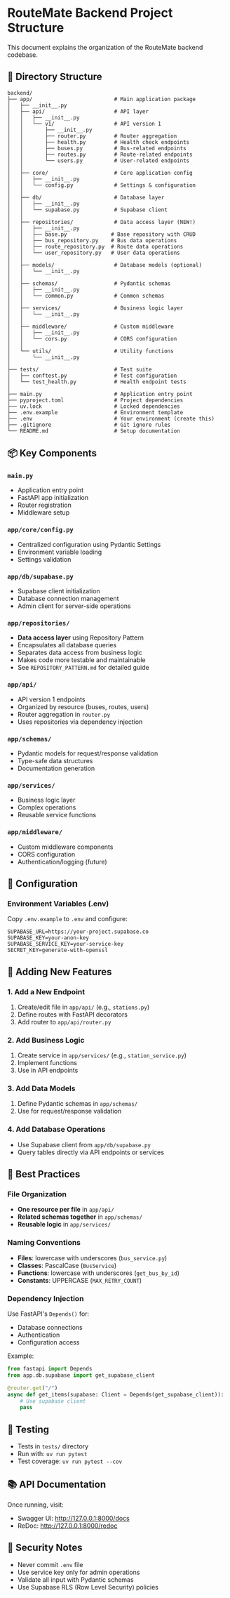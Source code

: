 # RouteMate Backend Project Structure

This document explains the organization of the RouteMate backend codebase.

## 📁 Directory Structure

```
backend/
├── app/                          # Main application package
│   ├── __init__.py
│   ├── api/                      # API layer
│   │   ├── __init__.py
│   │   └── v1/                   # API version 1
│   │       ├── __init__.py
│   │       ├── router.py         # Router aggregation
│   │       ├── health.py         # Health check endpoints
│   │       ├── buses.py          # Bus-related endpoints
│   │       ├── routes.py         # Route-related endpoints
│   │       └── users.py          # User-related endpoints
│   │
│   ├── core/                     # Core application config
│   │   ├── __init__.py
│   │   └── config.py             # Settings & configuration
│   │
│   ├── db/                       # Database layer
│   │   ├── __init__.py
│   │   └── supabase.py           # Supabase client
│   │
│   ├── repositories/             # Data access layer (NEW!)
│   │   ├── __init__.py
│   │   ├── base.py              # Base repository with CRUD
│   │   ├── bus_repository.py    # Bus data operations
│   │   ├── route_repository.py  # Route data operations
│   │   └── user_repository.py   # User data operations
│   │
│   ├── models/                   # Database models (optional)
│   │   └── __init__.py
│   │
│   ├── schemas/                  # Pydantic schemas
│   │   ├── __init__.py
│   │   └── common.py             # Common schemas
│   │
│   ├── services/                 # Business logic layer
│   │   └── __init__.py
│   │
│   ├── middleware/               # Custom middleware
│   │   ├── __init__.py
│   │   └── cors.py               # CORS configuration
│   │
│   └── utils/                    # Utility functions
│       └── __init__.py
│
├── tests/                        # Test suite
│   ├── conftest.py               # Test configuration
│   └── test_health.py            # Health endpoint tests
│
├── main.py                       # Application entry point
├── pyproject.toml                # Project dependencies
├── uv.lock                       # Locked dependencies
├── .env.example                  # Environment template
├── .env                          # Your environment (create this)
├── .gitignore                    # Git ignore rules
└── README.md                     # Setup documentation
```

## 📦 Key Components

### `main.py`
- Application entry point
- FastAPI app initialization
- Router registration
- Middleware setup

### `app/core/config.py`
- Centralized configuration using Pydantic Settings
- Environment variable loading
- Settings validation

### `app/db/supabase.py`
- Supabase client initialization
- Database connection management
- Admin client for server-side operations

### `app/repositories/`
- **Data access layer** using Repository Pattern
- Encapsulates all database queries
- Separates data access from business logic
- Makes code more testable and maintainable
- See `REPOSITORY_PATTERN.md` for detailed guide

### `app/api/`
- API version 1 endpoints
- Organized by resource (buses, routes, users)
- Router aggregation in `router.py`
- Uses repositories via dependency injection

### `app/schemas/`
- Pydantic models for request/response validation
- Type-safe data structures
- Documentation generation

### `app/services/`
- Business logic layer
- Complex operations
- Reusable service functions

### `app/middleware/`
- Custom middleware components
- CORS configuration
- Authentication/logging (future)

## 🔧 Configuration

### Environment Variables (.env)
Copy `.env.example` to `.env` and configure:

```env
SUPABASE_URL=https://your-project.supabase.co
SUPABASE_KEY=your-anon-key
SUPABASE_SERVICE_KEY=your-service-key
SECRET_KEY=generate-with-openssl
```

## 🚀 Adding New Features

### 1. Add a New Endpoint
1. Create/edit file in `app/api/` (e.g., `stations.py`)
2. Define routes with FastAPI decorators
3. Add router to `app/api/router.py`

### 2. Add Business Logic
1. Create service in `app/services/` (e.g., `station_service.py`)
2. Implement functions
3. Use in API endpoints

### 3. Add Data Models
1. Define Pydantic schemas in `app/schemas/`
2. Use for request/response validation

### 4. Add Database Operations
- Use Supabase client from `app/db/supabase.py`
- Query tables directly via API endpoints or services

## 📝 Best Practices

### File Organization
- **One resource per file** in `app/api/`
- **Related schemas together** in `app/schemas/`
- **Reusable logic** in `app/services/`

### Naming Conventions
- **Files**: lowercase with underscores (`bus_service.py`)
- **Classes**: PascalCase (`BusService`)
- **Functions**: lowercase with underscores (`get_bus_by_id`)
- **Constants**: UPPERCASE (`MAX_RETRY_COUNT`)

### Dependency Injection
Use FastAPI's `Depends()` for:
- Database connections
- Authentication
- Configuration access

Example:
```python
from fastapi import Depends
from app.db.supabase import get_supabase_client

@router.get("/")
async def get_items(supabase: Client = Depends(get_supabase_client)):
    # Use supabase client
    pass
```

## 🧪 Testing

- Tests in `tests/` directory
- Run with: `uv run pytest`
- Test coverage: `uv run pytest --cov`

## 📚 API Documentation

Once running, visit:
- Swagger UI: http://127.0.0.1:8000/docs
- ReDoc: http://127.0.0.1:8000/redoc

## 🔐 Security Notes

- Never commit `.env` file
- Use service key only for admin operations
- Validate all input with Pydantic schemas
- Use Supabase RLS (Row Level Security) policies

